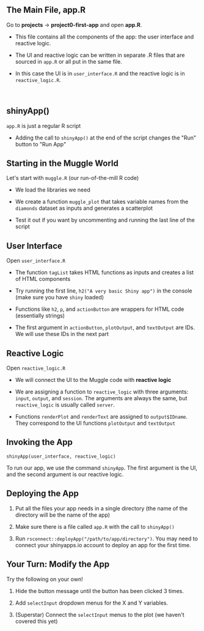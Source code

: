 ## The Main File, app.R

Go to **projects** -> **project0-first-app** and open **app.R**.

- This file contains all the components of the app: the user interface and reactive logic.

- The UI and reactive logic can be written in separate .R files that are sourced in `app.R` or all put in the same file. 

- In this case the UI is in `user_interface.R` and the reactive logic is in `reactive_logic.R`.

<br>

## shinyApp()

`app.R` is just a regular R script

- Adding the call to `shinyApp()` at the end of the script changes the "Run" button to "Run App"

## Starting in the Muggle World

Let's start with `muggle.R` (our run-of-the-mill R code)

- We load the libraries we need

- We create a function `muggle_plot` that takes variable names from the `diamonds` dataset as inputs and generates a scatterplot

- Test it out if you want by uncommenting and running the last line of the script

## User Interface

Open `user_interface.R`

- The function `tagList` takes HTML functions as inputs and creates a list of HTML components

- Try running the first line, `h2("A very basic Shiny app")` in the console (make sure you have `shiny` loaded)

- Functions like `h2`, `p`, and `actionButton` are wrappers for HTML code (essentially strings)

- The first argument in `actionButton`, `plotOutput`, and `textOutput` are IDs. We will use these IDs in the next part


## Reactive Logic

Open `reactive_logic.R`

- We will connect the UI to the Muggle code with **reactive logic**

- We are assigning a function to `reactive_logic` with three arguments: `input`, `output`, and `session`. The arguments are always the same, but `reactive_logic` is usually called `server`.

- Functions `renderPlot` and `renderText` are assigned to `output$IDname`. They correspond to the UI functions `plotOutput` and `textOutput`


## Invoking the App

`shinyApp(user_interface, reactive_logic)`

To run our app, we use the command `shinyApp`. The first argument is the UI, and the second argument is our reactive logic.


## Deploying the App

1. Put all the files your app needs in a single directory (the name of the directory will be the name of the app)

2. Make sure there is a file called `app.R` with the call to `shinyApp()`

3. Run `rsconnect::deployApp("/path/to/app/directory")`. You may need to connect your shinyapps.io account to deploy an app for the first time.


## Your Turn: Modify the App

Try the following on your own!

1. Hide the button message until the button has been clicked 3 times.

2. Add `selectInput` dropdown menus for the X and Y variables.

3. (Superstar) Connect the `selectInput` menus to the plot (we haven't covered this yet)
